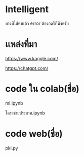 # Intelligent

บางทีใส่ค่าเเล้ว error ต้องกดรีทีนึงครับ

# เเหล่งที่มา

https://www.kaggle.com/

https://chatgpt.com/

# code  ใน colab(ชื่อ)

ml.ipynb

โครงข่ายประสาท.ipynb

# code web(ชื่อ)

pkl.py







